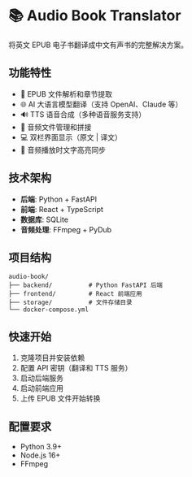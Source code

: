 # 📚 Audio Book Translator

将英文 EPUB 电子书翻译成中文有声书的完整解决方案。

## 功能特性

- 🔄 EPUB 文件解析和章节提取
- 🌐 AI 大语言模型翻译（支持 OpenAI、Claude 等）
- 🔊 TTS 语音合成（多种语音服务支持）
- 🎵 音频文件管理和拼接
- 💻 双栏界面显示（原文 | 译文）
- 🎯 音频播放时文字高亮同步

## 技术架构

- **后端**: Python + FastAPI
- **前端**: React + TypeScript
- **数据库**: SQLite
- **音频处理**: FFmpeg + PyDub

## 项目结构

```
audio-book/
├── backend/          # Python FastAPI 后端
├── frontend/         # React 前端应用
├── storage/          # 文件存储目录
└── docker-compose.yml
```

## 快速开始

1. 克隆项目并安装依赖
2. 配置 API 密钥（翻译和 TTS 服务）
3. 启动后端服务
4. 启动前端应用
5. 上传 EPUB 文件开始转换

## 配置要求

- Python 3.9+
- Node.js 16+
- FFmpeg